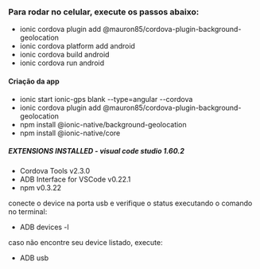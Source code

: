 ### Para rodar no celular, execute os passos abaixo:
- ionic cordova plugin add @mauron85/cordova-plugin-background-geolocation
- ionic cordova platform add android
- ionic cordova build android
- ionic cordova run android

#### Criação da app
- ionic start ionic-gps blank --type=angular --cordova
- ionic cordova plugin add @mauron85/cordova-plugin-background-geolocation
- npm install @ionic-native/background-geolocation
- npm install @ionic-native/core

##### EXTENSIONS INSTALLED - visual code studio 1.60.2
- Cordova Tools v2.3.0
- ADB Interface for VSCode v0.22.1
- npm v0.3.22

conecte o device na porta usb e verifique o status executando o comando no terminal:

- ADB devices -l

caso não encontre seu device listado, execute:

- ADB usb
